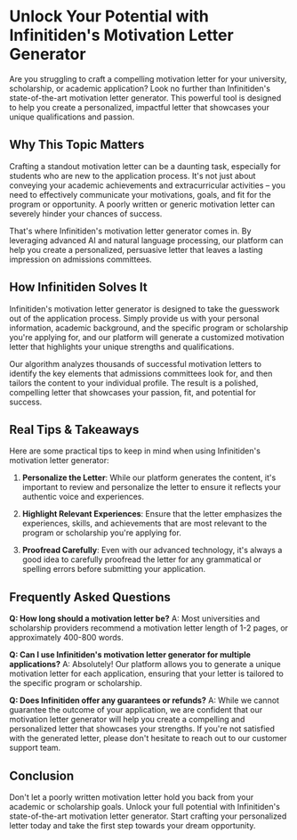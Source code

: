 # Unlock Your Potential with Infinitiden's Motivation Letter Generator

Are you struggling to craft a compelling motivation letter for your university, scholarship, or academic application? Look no further than Infinitiden's state-of-the-art motivation letter generator. This powerful tool is designed to help you create a personalized, impactful letter that showcases your unique qualifications and passion.

## Why This Topic Matters

Crafting a standout motivation letter can be a daunting task, especially for students who are new to the application process. It's not just about conveying your academic achievements and extracurricular activities – you need to effectively communicate your motivations, goals, and fit for the program or opportunity. A poorly written or generic motivation letter can severely hinder your chances of success.

That's where Infinitiden's motivation letter generator comes in. By leveraging advanced AI and natural language processing, our platform can help you create a personalized, persuasive letter that leaves a lasting impression on admissions committees.

## How Infinitiden Solves It

Infinitiden's motivation letter generator is designed to take the guesswork out of the application process. Simply provide us with your personal information, academic background, and the specific program or scholarship you're applying for, and our platform will generate a customized motivation letter that highlights your unique strengths and qualifications.

Our algorithm analyzes thousands of successful motivation letters to identify the key elements that admissions committees look for, and then tailors the content to your individual profile. The result is a polished, compelling letter that showcases your passion, fit, and potential for success.

## Real Tips & Takeaways

Here are some practical tips to keep in mind when using Infinitiden's motivation letter generator:

1. **Personalize the Letter**: While our platform generates the content, it's important to review and personalize the letter to ensure it reflects your authentic voice and experiences.

2. **Highlight Relevant Experiences**: Ensure that the letter emphasizes the experiences, skills, and achievements that are most relevant to the program or scholarship you're applying for.

3. **Proofread Carefully**: Even with our advanced technology, it's always a good idea to carefully proofread the letter for any grammatical or spelling errors before submitting your application.

## Frequently Asked Questions

**Q: How long should a motivation letter be?**
A: Most universities and scholarship providers recommend a motivation letter length of 1-2 pages, or approximately 400-800 words.

**Q: Can I use Infinitiden's motivation letter generator for multiple applications?**
A: Absolutely! Our platform allows you to generate a unique motivation letter for each application, ensuring that your letter is tailored to the specific program or scholarship.

**Q: Does Infinitiden offer any guarantees or refunds?**
A: While we cannot guarantee the outcome of your application, we are confident that our motivation letter generator will help you create a compelling and personalized letter that showcases your strengths. If you're not satisfied with the generated letter, please don't hesitate to reach out to our customer support team.

## Conclusion

Don't let a poorly written motivation letter hold you back from your academic or scholarship goals. Unlock your full potential with Infinitiden's state-of-the-art motivation letter generator. Start crafting your personalized letter today and take the first step towards your dream opportunity.